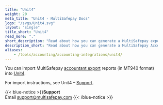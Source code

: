 ```yaml
---
title: "Unit4"
weight: 20
meta_title: "Unit4 - MultiSafepay Docs"
logo: "/svgs/Unit4.svg"
layout: "single"
title_short: "Unit4"
read_more: "."
short_description: "Read about how you can generate a MultiSafepay export and import to your Unit4 platform"
description_short: "Read about how you can generate a MultiSafepay Accountant Export for your Unit4 software platform."
aliases:
    - /tools/accounting/accounting-integrations/unit4/
---
```


You can import MultiSafepay [accountant export](/accounting/reports/accountant-export/) reports (in MT940 format) into [Unit4](https://accountancygemak.nl/).

For import instructions, see Unit4 – [Support](https://accountancygemak.nl/support/).

{{< blue-notice >}}**Support** <br> Email support@multisafepay.com {{< /blue-notice >}}
